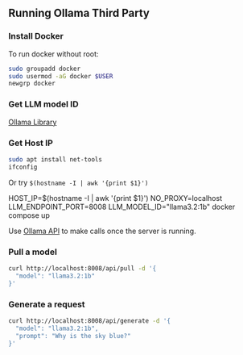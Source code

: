 ## Running Ollama Third Party

### Install Docker
To run docker without root:
```sh
sudo groupadd docker
sudo usermod -aG docker $USER
newgrp docker
```

### Get LLM model ID
[Ollama Library](https://ollama.com/library)

### Get Host IP 
```sh
sudo apt install net-tools
ifconfig
```
Or try `$(hostname -I | awk '{print $1}')`

HOST_IP=$(hostname -I | awk '{print $1}') NO_PROXY=localhost LLM_ENDPOINT_PORT=8008 LLM_MODEL_ID="llama3.2:1b" docker compose up

Use [Ollama API](https://github.com/ollama/ollama/blob/main/docs/api.md) to make calls once the server is running.

### Pull a model
```sh
curl http://localhost:8008/api/pull -d '{
  "model": "llama3.2:1b"
}'
```


### Generate a request
```sh
curl http://localhost:8008/api/generate -d '{
  "model": "llama3.2:1b",
  "prompt": "Why is the sky blue?"
}'
```